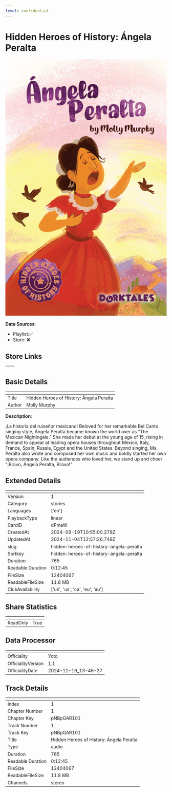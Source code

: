 ```yaml
---
level: confidential
---
```

# Hidden Heroes of History: Ángela Peralta

![card_[dPmeW].png](../../img/cards/card_[dPmeW].png)

**Data Sources**: 

- Playlist:✅
- Store: ❌


## Store Links

| <!-- --> | <!-- --> |
| - | - |


## Basic Details

| <!-- --> | <!-- --> |
| - | - |
| Title | Hidden Heroes of History: Ángela Peralta |
| Author | Molly Murphy |

**Description**:

¡La historia del ruiseñor mexicano! Beloved for her remarkable Bel Canto singing style, Ángela Peralta became known the world over as “The Mexican Nightingale.” She made her debut at the young age of 15, rising in demand to appear at leading opera houses throughout Mexico, Italy, France, Spain, Russia, Egypt and the United States. Beyond singing, Ms. Peralta also wrote and composed her own music and boldly started her own opera company. Like the audiences who loved her, we stand up and cheer “¡Bravo, Ángela Peralta, Bravo!"


## Extended Details

| <!-- --> | <!-- --> |
| - | - |
| Version | 1 |
| Category | stories |
| Languages | ['en'] |
| PlaybackType | linear |
| CardID | dPmeW |
| CreatedAt | 2024-09-19T10:55:00.278Z |
| UpdatedAt | 2024-11-04T12:57:26.748Z |
| slug | hidden-heroes-of-history-ángela-peralta |
| Sortkey | hidden-heroes-of-history-ángela-peralta |
| Duration | 765 |
| Readable Duration | 0:12:45 |
| FileSize | 12404067 |
| ReadableFileSize | 11.8 MB |
| ClubAvailability | ['uk', 'us', 'ca', 'eu', 'au'] |


## Share Statistics

| <!-- --> | <!-- --> |
| - | - |
| ReadOnly | True |


## Data Processor

| <!-- --> | <!-- --> |
| - | - |
| Officiality | Yoto
| OfficialityVersion | 1.1
| OfficialityDate | 2024-11-19_13-46-27


## Track Details

| <!-- --> | <!-- --> |
| - | - |
| Index | 1 |
| Chapter Number | 1 |
| Chapter Key | pNBpGAR101 |
| Track Number | 1 |
| Track Key | pNBpGAR101 |
| Title | Hidden Heroes of History: Ángela Peralta |
| Type | audio |
| Duration | 765 |
| Readable Duration | 0:12:45 |
| FileSize | 12404067 |
| ReadableFileSize | 11.8 MB |
| Channels | stereo |


